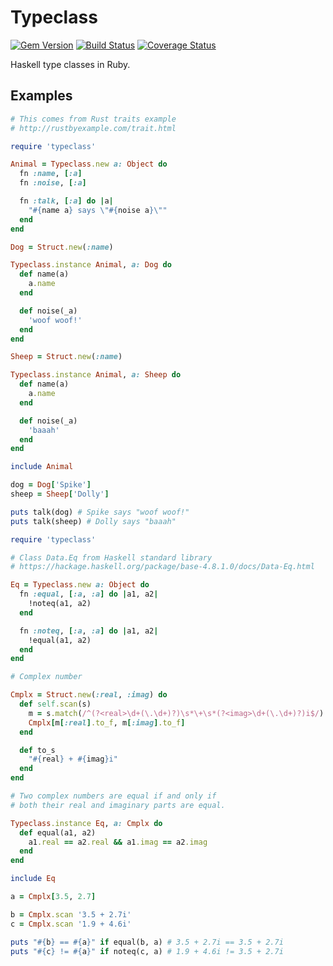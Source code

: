 Typeclass
=========

[![Gem Version](https://badge.fury.io/rb/typeclass.svg)](http://badge.fury.io/rb/typeclass)
[![Build Status](https://travis-ci.org/braiden-vasco/typeclass.rb.svg)](https://travis-ci.org/braiden-vasco/typeclass.rb)
[![Coverage Status](https://coveralls.io/repos/braiden-vasco/typeclass.rb/badge.svg)](https://coveralls.io/r/braiden-vasco/typeclass.rb)

Haskell type classes in Ruby.

Examples
--------

```ruby
# This comes from Rust traits example
# http://rustbyexample.com/trait.html

require 'typeclass'

Animal = Typeclass.new a: Object do
  fn :name, [:a]
  fn :noise, [:a]

  fn :talk, [:a] do |a|
    "#{name a} says \"#{noise a}\""
  end
end

Dog = Struct.new(:name)

Typeclass.instance Animal, a: Dog do
  def name(a)
    a.name
  end

  def noise(_a)
    'woof woof!'
  end
end

Sheep = Struct.new(:name)

Typeclass.instance Animal, a: Sheep do
  def name(a)
    a.name
  end

  def noise(_a)
    'baaah'
  end
end

include Animal

dog = Dog['Spike']
sheep = Sheep['Dolly']

puts talk(dog) # Spike says "woof woof!"
puts talk(sheep) # Dolly says "baaah"

```

```ruby
require 'typeclass'

# Class Data.Eq from Haskell standard library
# https://hackage.haskell.org/package/base-4.8.1.0/docs/Data-Eq.html

Eq = Typeclass.new a: Object do
  fn :equal, [:a, :a] do |a1, a2|
    !noteq(a1, a2)
  end

  fn :noteq, [:a, :a] do |a1, a2|
    !equal(a1, a2)
  end
end

# Complex number

Cmplx = Struct.new(:real, :imag) do
  def self.scan(s)
    m = s.match(/^(?<real>\d+(\.\d+)?)\s*\+\s*(?<imag>\d+(\.\d+)?)i$/)
    Cmplx[m[:real].to_f, m[:imag].to_f]
  end

  def to_s
    "#{real} + #{imag}i"
  end
end

# Two complex numbers are equal if and only if
# both their real and imaginary parts are equal.

Typeclass.instance Eq, a: Cmplx do
  def equal(a1, a2)
    a1.real == a2.real && a1.imag == a2.imag
  end
end

include Eq

a = Cmplx[3.5, 2.7]

b = Cmplx.scan '3.5 + 2.7i'
c = Cmplx.scan '1.9 + 4.6i'

puts "#{b} == #{a}" if equal(b, a) # 3.5 + 2.7i == 3.5 + 2.7i
puts "#{c} != #{a}" if noteq(c, a) # 1.9 + 4.6i != 3.5 + 2.7i

```
